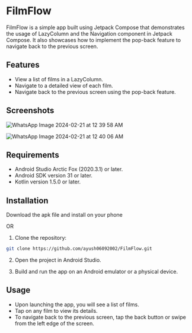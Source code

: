 # FilmFlow

FilmFlow is a simple app built using Jetpack Compose that demonstrates the usage of LazyColumn and the Navigation component in Jetpack Compose. It also showcases how to implement the pop-back feature to navigate back to the previous screen.

## Features

- View a list of films in a LazyColumn.
- Navigate to a detailed view of each film.
- Navigate back to the previous screen using the pop-back feature.

## Screenshots

![WhatsApp Image 2024-02-21 at 12 39 58 AM](https://github.com/ayush06092002/FilmFlow/assets/22142132/525f4d0b-a2a4-466e-a8ac-d7e41fd52668)

![WhatsApp Image 2024-02-21 at 12 40 06 AM](https://github.com/ayush06092002/FilmFlow/assets/22142132/d8c7492b-d48d-4f94-b4dd-5a33235384bd)

## Requirements

- Android Studio Arctic Fox (2020.3.1) or later.
- Android SDK version 31 or later.
- Kotlin version 1.5.0 or later.

## Installation

Download the apk file and install on your phone

OR

1. Clone the repository:

```bash
git clone https://github.com/ayush06092002/FilmFlow.git
```
2. Open the project in Android Studio.

3. Build and run the app on an Android emulator or a physical device.

## Usage

- Upon launching the app, you will see a list of films.
- Tap on any film to view its details.
- To navigate back to the previous screen, tap the back button or swipe from the left edge of the screen.



